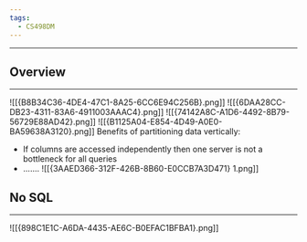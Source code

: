 ```yaml
---
tags:
  - CS498DM
---
```

---
## Overview
---
![[{B8B34C36-4DE4-47C1-8A25-6CC6E94C256B}.png]]
![[{6DAA28CC-DB23-4311-83A6-4911003AAAC4}.png]]
![[{74142A8C-A1D6-4492-8B79-56729E88AD42}.png]]
![[{B1125A04-E854-4D49-A0E0-BA59638A3120}.png]]
Benefits of partitioning data vertically:
- If columns are accessed independently then one server is not a bottleneck for all queries
- .......
![[{3AAED366-312F-426B-8B60-E0CCB7A3D471} 1.png]]
## No SQL
---
![[{898C1E1C-A6DA-4435-AE6C-B0EFAC1BFBA1}.png]]
